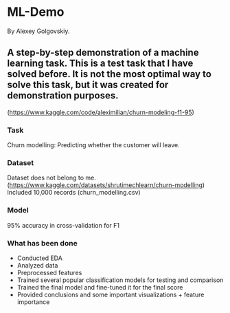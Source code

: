 # ML-Demo
By Alexey Golgovskiy.
## A step-by-step demonstration of a machine learning task. This is a test task that I have solved before. It is not the most optimal way to solve this task, but it was created for demonstration purposes.
(https://www.kaggle.com/code/aleximilian/churn-modeling-f1-95)

### Task
Churn modelling: Predicting whether the customer will leave.

### Dataset
Dataset does not belong to me. (https://www.kaggle.com/datasets/shrutimechlearn/churn-modelling)
Included 10,000 records (churn_modelling.csv)

### Model
95% accuracy in cross-validation for F1

### What has been done
- Conducted EDA
- Analyzed data
- Preprocessed features
- Trained several popular classification models for testing and comparison
- Trained the final model and fine-tuned it for the final score
- Provided conclusions and some important visualizations + feature importance


